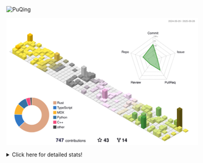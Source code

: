 ![PuQing](https://user-images.githubusercontent.com/27223114/171565019-9a56fae6-b08b-421f-99db-7e830da42371.png)

![](./profile-3d-contrib/profile-season-animate.svg)

<details>
<summary>Click here for detailed stats!</summary>

<!--START_SECTION:waka-->
![Lines of code](https://img.shields.io/badge/From%20Hello%20World%20I%27ve%20Written-2.7%20million%20lines%20of%20code-blue)

**🐱 My GitHub Data** 

> 📦 459.8 kB Used in GitHub's Storage 
 > 
> 🏆 512 Contributions in the Year 2025
 > 
> 🚫 Not Opted to Hire
 > 
> 📜 36 Public Repositories 
 > 
> 🔑 36 Private Repositories 
 > 
**I'm an Early 🐤** 

```text
🌞 Morning                1013 commits        ██░░░░░░░░░░░░░░░░░░░░░░░   09.37 % 
🌆 Daytime                4660 commits        ███████████░░░░░░░░░░░░░░   43.12 % 
🌃 Evening                2928 commits        ███████░░░░░░░░░░░░░░░░░░   27.10 % 
🌙 Night                  2205 commits        █████░░░░░░░░░░░░░░░░░░░░   20.41 % 
```


📊 **This Week I Spent My Time On** 

```text
💬 Programming Languages: 
Python                   15 hrs 41 mins      ███████████████████████░░   93.78 % 
Rust                     29 mins             █░░░░░░░░░░░░░░░░░░░░░░░░   02.94 % 
Markdown                 8 mins              ░░░░░░░░░░░░░░░░░░░░░░░░░   00.85 % 
CSV                      8 mins              ░░░░░░░░░░░░░░░░░░░░░░░░░   00.84 % 
TOML                     6 mins              ░░░░░░░░░░░░░░░░░░░░░░░░░   00.69 % 

🔥 Editors: 
VS Code                  16 hrs 39 mins      █████████████████████████   99.63 % 
Obsidian                 3 mins              ░░░░░░░░░░░░░░░░░░░░░░░░░   00.37 % 

💻 Operating System: 
Linux                    15 hrs 51 mins      ████████████████████████░   94.81 % 
WSL                      48 mins             █░░░░░░░░░░░░░░░░░░░░░░░░   04.82 % 
Mac                      3 mins              ░░░░░░░░░░░░░░░░░░░░░░░░░   00.37 % 
```


<!--END_SECTION:waka-->
</details>

